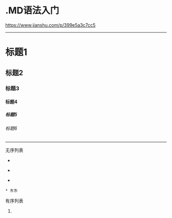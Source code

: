 # .MD语法入门

https://www.jianshu.com/p/399e5a3c7cc5

---
# 标题1
## 标题2
### 标题3
#### 标题4
##### 标题5
###### 标题6


---

无序列表

+ 

-

*




    * 东东
    
有序列表

1.

